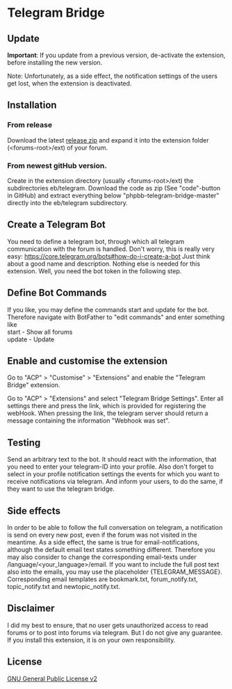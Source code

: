 # Telegram Bridge

## Update

**Important**: If you update from a previous version, de-activate the extension, before installing the new version.

Note: Unfortunately, as a side effect, the notification settings of the users get lost, when the extension is deactivated.
## Installation

### From release
Download the latest [release zip](https://github.com/D-MBLD/phpbb-telegram-bridge/releases) and expand it into the extension folder (\<forums-root\>/ext) of your forum.

### From newest gitHub version.
Create in the extension directory (usually \<forums-root\>/ext) the subdirectories eb/telegram. Download the code as zip (See "code"-button in GitHub) and extract everything below "phpbb-telegram-bridge-master" directly into the eb/telegram subdirectory.

## Create a Telegram Bot

You need to define a telegram bot, through which all telegram communication with the forum is handled.
Don't worry, this is really very easy: https://core.telegram.org/bots#how-do-i-create-a-bot
Just think about a good name and description. Nothing else is needed for this extension.
Well, you need the bot token in the following step.

## Define Bot Commands

If you like, you may define the commands start and update for the bot. Therefore navigate with BotFather to 
"edit commands" and enter something like  
start - Show all forums  
update - Update

## Enable and customise the extension
Go to "ACP" > "Customise" > "Extensions" and enable the "Telegram Bridge" extension.

Go to "ACP" > "Extensions" and select "Telegram Bridge Settings".
Enter all settings there and press the link, which is provided for registering the webHook.
When pressing the link, the telegram server should return a message containing the information "Webhook was set".

## Testing
Send an arbitrary text to the bot. It should react with the information, that you need to enter
your telegram-ID into your profile.
Also don't forget to select in your profile notification settings the events for which you want to
receive notifications via telegram. And inform your users, to do the same, if they want to use the telegram bridge.

## Side effects
In order to be able to follow the full conversation on telegram, a notification is send on every new post, even if the forum was not visited in the meantime.
As a side effect, the same is true for email-notifications, although the default email text states something different.
Therefore you may also consider to change the corresponding email-texts under <forum-root>/language/<your_language>/email.
If you want to include the full post text also into the emails, you may use the placeholder {TELEGRAM_MESSAGE}.
Corresponding email templates are bookmark.txt, forum_notify.txt, topic_notify.txt and newtopic_notify.txt.

## Disclaimer
I did my best to ensure, that no user gets unauthorized access to read forums or to post into forums via telegram.
But I do not give any guarantee. If you install this extension, it is on your own responsibility.
 
## License

[GNU General Public License v2](license.txt)
